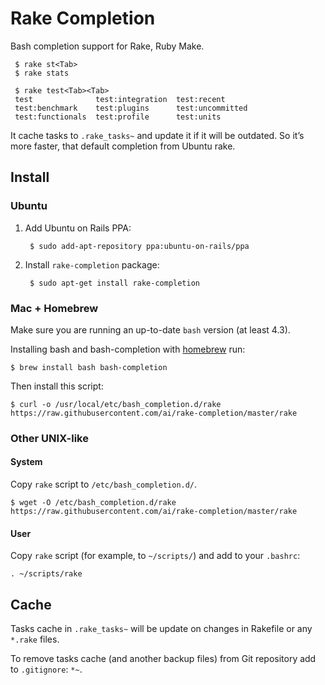 # Rake Completion

Bash completion support for Rake, Ruby Make.

     $ rake st<Tab>
     $ rake stats

     $ rake test<Tab><Tab>
     test              test:integration  test:recent       
     test:benchmark    test:plugins      test:uncommitted  
     test:functionals  test:profile      test:units

It cache tasks to `.rake_tasks~` and update it if it will be outdated.
So it’s more faster, that default completion from Ubuntu rake.

## Install

### Ubuntu

1. Add Ubuntu on Rails PPA:
   
        $ sudo add-apt-repository ppa:ubuntu-on-rails/ppa
   
2. Install `rake-completion` package:
   
        $ sudo apt-get install rake-completion

### Mac + Homebrew

Make sure you are running an up-to-date `bash` version (at least 4.3).

Installing bash and bash-completion with [homebrew](http://brew.sh/) run:

    $ brew install bash bash-completion

Then install this script:

    $ curl -o /usr/local/etc/bash_completion.d/rake https://raw.githubusercontent.com/ai/rake-completion/master/rake


### Other UNIX-like

#### System
Copy `rake` script to `/etc/bash_completion.d/`.

    $ wget -O /etc/bash_completion.d/rake https://raw.githubusercontent.com/ai/rake-completion/master/rake

#### User
Copy `rake` script (for example, to `~/scripts/`) and add to your `.bashrc`:

    . ~/scripts/rake

## Cache

Tasks cache in `.rake_tasks~` will be update on changes in Rakefile or any
`*.rake` files.

To remove tasks cache (and another backup files) from Git repository add to
`.gitignore`: `*~`.
